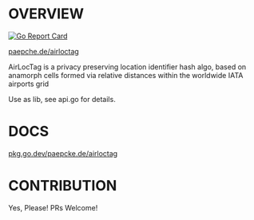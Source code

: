 # OVERVIEW
[![Go Report Card](https://goreportcard.com/badge/paepcke.de/airloctag)](https://goreportcard.com/report/paepcke.de/airloctag)

[paepche.de/airloctag](https://paepcke.de/airloctag/)

AirLocTag is a privacy preserving location identifier hash algo,
based on anamorph cells formed via relative distances within the 
worldwide IATA airports grid

Use as lib, see api.go for details.

# DOCS

[pkg.go.dev/paepcke.de/airloctag](https://pkg.go.dev/paepcke.de/airloctag)

# CONTRIBUTION

Yes, Please! PRs Welcome! 
